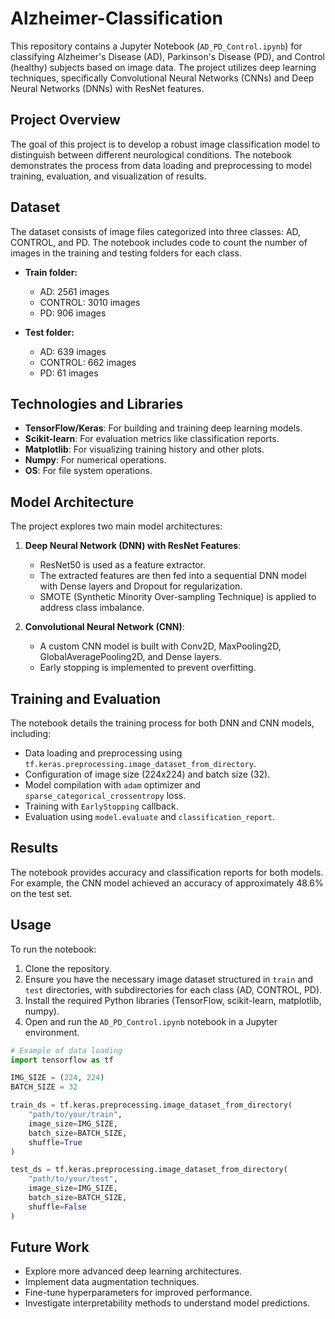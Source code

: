 # Alzheimer-Classification

This repository contains a Jupyter Notebook (`AD_PD_Control.ipynb`) for classifying Alzheimer's Disease (AD), Parkinson's Disease (PD), and Control (healthy) subjects based on image data. The project utilizes deep learning techniques, specifically Convolutional Neural Networks (CNNs) and Deep Neural Networks (DNNs) with ResNet features.

## Project Overview

The goal of this project is to develop a robust image classification model to distinguish between different neurological conditions. The notebook demonstrates the process from data loading and preprocessing to model training, evaluation, and visualization of results.

## Dataset

The dataset consists of image files categorized into three classes: AD, CONTROL, and PD. The notebook includes code to count the number of images in the training and testing folders for each class.

- **Train folder:**
  - AD: 2561 images
  - CONTROL: 3010 images
  - PD: 906 images

- **Test folder:**
  - AD: 639 images
  - CONTROL: 662 images
  - PD: 61 images

## Technologies and Libraries

- **TensorFlow/Keras**: For building and training deep learning models.
- **Scikit-learn**: For evaluation metrics like classification reports.
- **Matplotlib**: For visualizing training history and other plots.
- **Numpy**: For numerical operations.
- **OS**: For file system operations.

## Model Architecture

The project explores two main model architectures:

1.  **Deep Neural Network (DNN) with ResNet Features**: 
    - ResNet50 is used as a feature extractor. 
    - The extracted features are then fed into a sequential DNN model with Dense layers and Dropout for regularization. 
    - SMOTE (Synthetic Minority Over-sampling Technique) is applied to address class imbalance.

2.  **Convolutional Neural Network (CNN)**: 
    - A custom CNN model is built with Conv2D, MaxPooling2D, GlobalAveragePooling2D, and Dense layers. 
    - Early stopping is implemented to prevent overfitting.

## Training and Evaluation

The notebook details the training process for both DNN and CNN models, including:

- Data loading and preprocessing using `tf.keras.preprocessing.image_dataset_from_directory`.
- Configuration of image size (224x224) and batch size (32).
- Model compilation with `adam` optimizer and `sparse_categorical_crossentropy` loss.
- Training with `EarlyStopping` callback.
- Evaluation using `model.evaluate` and `classification_report`.

## Results

The notebook provides accuracy and classification reports for both models. For example, the CNN model achieved an accuracy of approximately 48.6% on the test set.

## Usage

To run the notebook:

1.  Clone the repository.
2.  Ensure you have the necessary image dataset structured in `train` and `test` directories, with subdirectories for each class (AD, CONTROL, PD).
3.  Install the required Python libraries (TensorFlow, scikit-learn, matplotlib, numpy).
4.  Open and run the `AD_PD_Control.ipynb` notebook in a Jupyter environment.

```python
# Example of data loading
import tensorflow as tf

IMG_SIZE = (224, 224)
BATCH_SIZE = 32

train_ds = tf.keras.preprocessing.image_dataset_from_directory(
    "path/to/your/train",
    image_size=IMG_SIZE,
    batch_size=BATCH_SIZE,
    shuffle=True
)

test_ds = tf.keras.preprocessing.image_dataset_from_directory(
    "path/to/your/test",
    image_size=IMG_SIZE,
    batch_size=BATCH_SIZE,
    shuffle=False
)
```

## Future Work

- Explore more advanced deep learning architectures.
- Implement data augmentation techniques.
- Fine-tune hyperparameters for improved performance.
- Investigate interpretability methods to understand model predictions.



